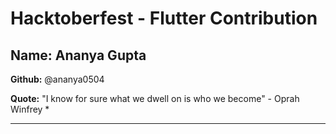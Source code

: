 # Hacktoberfest - Flutter Contribution

## Name: Ananya Gupta
**Github:** @ananya0504

**Quote:** "I know for sure what we dwell on is who we become" - Oprah Winfrey *

---

>